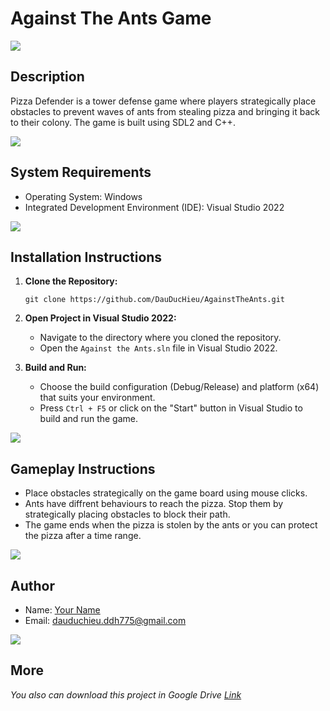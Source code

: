 # Against The Ants Game

<img src="https://user-images.githubusercontent.com/73097560/115834477-dbab4500-a447-11eb-908a-139a6edaec5c.gif">

## Description
Pizza Defender is a tower defense game where players strategically place obstacles to prevent waves of ants from stealing pizza and bringing it back to their colony. The game is built using SDL2 and C++.

<img src="https://user-images.githubusercontent.com/73097560/115834477-dbab4500-a447-11eb-908a-139a6edaec5c.gif">

## System Requirements
- Operating System: Windows
- Integrated Development Environment (IDE): Visual Studio 2022

<img src="https://user-images.githubusercontent.com/73097560/115834477-dbab4500-a447-11eb-908a-139a6edaec5c.gif">

## Installation Instructions
1. **Clone the Repository:**
   ```
   git clone https://github.com/DauDucHieu/AgainstTheAnts.git
   ```

2. **Open Project in Visual Studio 2022:**
   - Navigate to the directory where you cloned the repository.
   - Open the `Against the Ants.sln` file in Visual Studio 2022.

3. **Build and Run:**
   - Choose the build configuration (Debug/Release) and platform (x64) that suits your environment.
   - Press `Ctrl + F5` or click on the "Start" button in Visual Studio to build and run the game.

<img src="https://user-images.githubusercontent.com/73097560/115834477-dbab4500-a447-11eb-908a-139a6edaec5c.gif">

## Gameplay Instructions
- Place obstacles strategically on the game board using mouse clicks.
- Ants have diffrent behaviours to reach the pizza. Stop them by strategically placing obstacles to block their path.
- The game ends when the pizza is stolen by the ants or you can protect the pizza after a time range.

<img src="https://user-images.githubusercontent.com/73097560/115834477-dbab4500-a447-11eb-908a-139a6edaec5c.gif">

## Author
- Name: [Your Name](https://github.com/DauDucHieu)
- Email: dauduchieu.ddh775@gmail.com

<img src="https://user-images.githubusercontent.com/73097560/115834477-dbab4500-a447-11eb-908a-139a6edaec5c.gif">

## More
*You also can download this project in Google Drive [Link](https://drive.google.com/file/d/1A6TAlfIlRj7oRSwX45rOxVCk-K27auVD/view?usp=sharing)*
